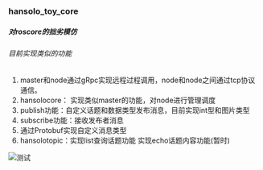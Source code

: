 ### hansolo_toy_core  

##### 对roscore的拙劣模仿  

###### 目前实现类似的功能

1. master和node通过gRpc实现远程过程调用，node和node之间通过tcp协议通信。  
2. hansolocore： 实现类似master的功能，对node进行管理调度
3. publish功能：自定义话题和数据类型发布消息，目前实现int型和图片类型
4. subscribe功能：接收发布者消息
5. 通过Protobuf实现自定义消息类型
6. hansolotopic：实现list查询话题功能 实现echo话题内容功能(暂时)

![测试](./test/test.gif)
